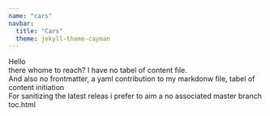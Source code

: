 ```yaml
---
name: "cars"
navbar:
  title: "Cars"
  theme: jekyll-theme-cayman
---
```

Hello<br />there whome to reach?
I have no tabel of content file. <br />And also no frontmatter, a yaml contribution to my markdonw file, tabel of content initiation<br />
For sanitizing the latest releas i prefer to aim a no associated master branch toc.html
